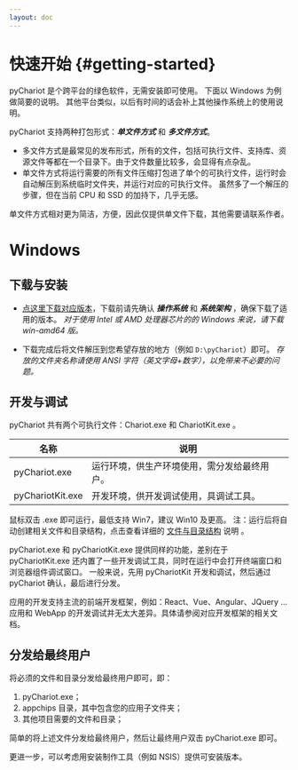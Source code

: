 ```yaml
---
layout: doc
---
```


# 快速开始 {#getting-started}

pyChariot 是个跨平台的绿色软件，无需安装即可使用。
下面以 Windows 为例做简要的说明。
其他平台类似，以后有时间的话会补上其他操作系统上的使用说明。

pyChariot 支持两种打包形式：***单文件方式*** 和 ***多文件方式***。

- 多文件方式是最常见的发布形式，所有的文件，包括可执行文件、支持库、资源文件等都在一个目录下。由于文件数量比较多，会显得有点杂乱。
- 单文件方式将运行需要的所有文件压缩打包进了单个的可执行文件，运行时会自动解压到系统临时文件夹，并运行对应的可执行文件。 虽然多了一个解压的步骤，但在当前 CPU 和 SSD 的加持下，几乎无感。

单文件方式相对更为简洁，方便，因此仅提供单文件下载，其他需要请联系作者。

# Windows

## 下载与安装

- [点这里下载对应版本](http://localhost:5173/pyChariot/changelog.html)，下载前请先确认 ***操作系统*** 和 ***系统架构***
  ，确保下载了适用的版本。
  *对于使用 Intel 或 AMD 处理器芯片的的 Windows 来说，请下载 win-amd64 版。*

- 下载完成后将文件解压到您希望存放的地方（例如 `D:\pyChariot`）即可。
  *存放的文件夹名称请使用 ANSI 字符（英文字母+数字），以免带来不必要的问题。*

## 开发与调试

pyChariot 共有两个可执行文件：Chariot.exe 和 ChariotKit.exe 。

| 名称               | 说明                     |
|------------------|------------------------|
| pyChariot.exe    | 运行环境，供生产环境使用，需分发给最终用户。 |
| pyChariotKit.exe | 开发环境，供开发调试使用，具调试工具。    |

鼠标双击 .exe 即可运行，最低支持 Win7，建议 Win10 及更高。
注：运行后将自动创建相关文件和目录结构，点击查看详细的 [文件与目录结构](dirs-and-files) 说明 。

pyChariot.exe 和 pyChariotKit.exe 提供同样的功能，差别在于 pyChariotKit.exe 还内置了一些开发调试工具，同时在运行中会打开终端窗口和浏览器组件调试窗口。
一般来说，先用 pyChariotKit 开发和调试，然后通过 pyChariot 确认，最后进行分发。

应用的开发支持主流的前端开发框架，例如：React、Vue、Angular、JQuery ...
应用和 WebApp 的开发调试并无太大差异。具体请参阅对应开发框架的相关文档。

## 分发给最终用户

将必须的文件和目录分发给最终用户即可，即：

1. pyChariot.exe；
2. appchips 目录，其中包含您的应用子文件夹；
3. 其他项目需要的文件和目录；

简单的将上述文件分发给最终用户，然后让最终用户双击 pyChariot.exe 即可。

更进一步，可以考虑用安装制作工具（例如 NSIS）提供可安装版本。

